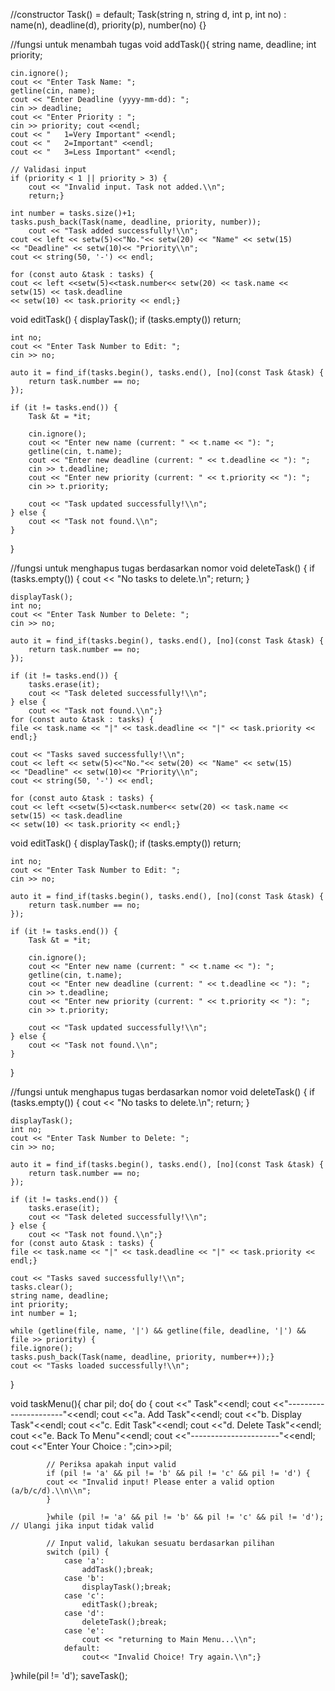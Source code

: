 //constructor
Task() = default;
Task(string n, string d, int p, int no)
    : name(n), deadline(d), priority(p), number(no) {}

//fungsi untuk menambah tugas
void addTask(){
    string name, deadline;
    int priority;

    cin.ignore();
    cout << "Enter Task Name: ";
    getline(cin, name);
    cout << "Enter Deadline (yyyy-mm-dd): ";
    cin >> deadline;
    cout << "Enter Priority : ";
    cin >> priority; cout <<endl;
    cout << "   1=Very Important" <<endl;
    cout << "   2=Important" <<endl;
    cout << "   3=Less Important" <<endl;

    // Validasi input
    if (priority < 1 || priority > 3) {
        cout << "Invalid input. Task not added.\\n";
        return;}

    int number = tasks.size()+1;
    tasks.push_back(Task(name, deadline, priority, number));
        cout << "Task added successfully!\\n";
    cout << left << setw(5)<<"No."<< setw(20) << "Name" << setw(15)
    << "Deadline" << setw(10)<< "Priority\\n";
    cout << string(50, '-') << endl;

    for (const auto &task : tasks) {
    cout << left <<setw(5)<<task.number<< setw(20) << task.name << setw(15) << task.deadline
    << setw(10) << task.priority << endl;}
void editTask() {
    displayTask();
    if (tasks.empty()) return;

    int no;
    cout << "Enter Task Number to Edit: ";
    cin >> no;

    auto it = find_if(tasks.begin(), tasks.end(), [no](const Task &task) {
        return task.number == no;
    });

    if (it != tasks.end()) {
        Task &t = *it;

        cin.ignore();
        cout << "Enter new name (current: " << t.name << "): ";
        getline(cin, t.name);
        cout << "Enter new deadline (current: " << t.deadline << "): ";
        cin >> t.deadline;
        cout << "Enter new priority (current: " << t.priority << "): ";
        cin >> t.priority;

        cout << "Task updated successfully!\\n";
    } else {
        cout << "Task not found.\\n";
    }
}

//fungsi untuk menghapus tugas berdasarkan nomor
void deleteTask() {
    if (tasks.empty()) {
        cout << "No tasks to delete.\\n";
        return;
    }

    displayTask();
    int no;
    cout << "Enter Task Number to Delete: ";
    cin >> no;

    auto it = find_if(tasks.begin(), tasks.end(), [no](const Task &task) {
        return task.number == no;
    });

    if (it != tasks.end()) {
        tasks.erase(it);
        cout << "Task deleted successfully!\\n";
    } else {
        cout << "Task not found.\\n";}
    for (const auto &task : tasks) {
    file << task.name << "|" << task.deadline << "|" << task.priority << endl;}

    cout << "Tasks saved successfully!\\n";
    cout << left << setw(5)<<"No."<< setw(20) << "Name" << setw(15)
    << "Deadline" << setw(10)<< "Priority\\n";
    cout << string(50, '-') << endl;

    for (const auto &task : tasks) {
    cout << left <<setw(5)<<task.number<< setw(20) << task.name << setw(15) << task.deadline
    << setw(10) << task.priority << endl;}
void editTask() {
    displayTask();
    if (tasks.empty()) return;

    int no;
    cout << "Enter Task Number to Edit: ";
    cin >> no;

    auto it = find_if(tasks.begin(), tasks.end(), [no](const Task &task) {
        return task.number == no;
    });

    if (it != tasks.end()) {
        Task &t = *it;

        cin.ignore();
        cout << "Enter new name (current: " << t.name << "): ";
        getline(cin, t.name);
        cout << "Enter new deadline (current: " << t.deadline << "): ";
        cin >> t.deadline;
        cout << "Enter new priority (current: " << t.priority << "): ";
        cin >> t.priority;

        cout << "Task updated successfully!\\n";
    } else {
        cout << "Task not found.\\n";
    }
}

//fungsi untuk menghapus tugas berdasarkan nomor
void deleteTask() {
    if (tasks.empty()) {
        cout << "No tasks to delete.\\n";
        return;
    }

    displayTask();
    int no;
    cout << "Enter Task Number to Delete: ";
    cin >> no;

    auto it = find_if(tasks.begin(), tasks.end(), [no](const Task &task) {
        return task.number == no;
    });

    if (it != tasks.end()) {
        tasks.erase(it);
        cout << "Task deleted successfully!\\n";
    } else {
        cout << "Task not found.\\n";}
    for (const auto &task : tasks) {
    file << task.name << "|" << task.deadline << "|" << task.priority << endl;}

    cout << "Tasks saved successfully!\\n";
    tasks.clear();
    string name, deadline;
    int priority;
    int number = 1;

    while (getline(file, name, '|') && getline(file, deadline, '|') && file >> priority) {
    file.ignore();
    tasks.push_back(Task(name, deadline, priority, number++));}
    cout << "Tasks loaded successfully!\\n";
}

void taskMenu(){
        char pil;
    do{
        do {
            cout <<"       Task"<<endl;
            cout <<"----------------------"<<endl;
            cout <<"a. Add Task"<<endl;
            cout <<"b. Display Task"<<endl;
            cout <<"c. Edit Task"<<endl;
            cout <<"d. Delete Task"<<endl;
            cout <<"e. Back To Menu"<<endl;
            cout <<"----------------------"<<endl;
            cout <<"Enter Your Choice : ";cin>>pil;


            // Periksa apakah input valid
            if (pil != 'a' && pil != 'b' && pil != 'c' && pil != 'd') {
            cout << "Invalid input! Please enter a valid option (a/b/c/d).\\n\\n";
            }

            }while (pil != 'a' && pil != 'b' && pil != 'c' && pil != 'd'); // Ulangi jika input tidak valid

            // Input valid, lakukan sesuatu berdasarkan pilihan
            switch (pil) {
                case 'a':
                    addTask();break;
                case 'b':
                    displayTask();break;
                case 'c':
                    editTask();break;
                case 'd':
                    deleteTask();break;
                case 'e':
                    cout << "returning to Main Menu...\\n";
                default:
                    cout<< "Invalid Choice! Try again.\\n";}

}while(pil != 'd');
saveTask();
